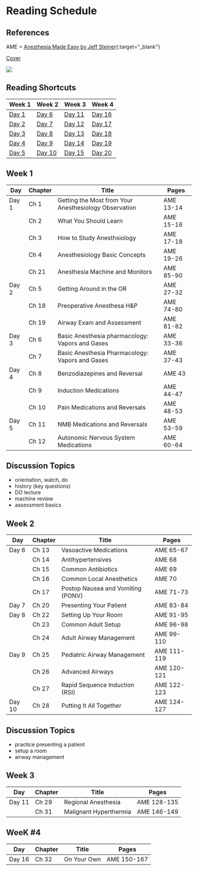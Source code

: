 # Reading Schedule

## References

AME = [Anesthesia Made Easy by Jeff Steiner](https://www.amazon.com/Anesthesia-Made-Easy-Survival-Rotation/dp/0989840131){:target="_blank"}

[Cover](./../_images/ame.jpg)

[<img src="http://www.google.com.au/images/nav_logo7.png">](http://google.com.au/)

## Reading Shortcuts

| Week 1 | Week 2 | Week 3 | Week 4 |
| - | - | - | - |
| [Day 1](#1) | [Day 6](#6) | [Day 11](#11) | [Day 16](#16) |
| [Day 2](#2) | [Day 7](#7) | [Day 12](#12) | [Day 17](#17) |
| [Day 3](#3) | [Day 8](#8) | [Day 13](#13) | [Day 18](#18) |
| [Day 4](#4) | [Day 9](#9) | [Day 14](#14) | [Day 19](#19) |
| [Day 5](#5) | [Day 10](#10) | [Day 15](#15) | [Day 20](#20) | 

## Week 1

| Day | Chapter | Title | Pages |
| - | - | - | - |
| <a name="1">Day 1</a>| Ch 1 | Getting the Most from Your Anesthesiology Observation | AME 13-14 |
|  | Ch 2 | What You Should Learn | AME 15-16|
|  | Ch 3 | How to Study Anesthsiology | AME 17-18 |
|  | Ch 4 | Anesthesiology Basic Concepts | AME 19-26 |
|  | Ch 21 | Anesthesia Machine and Monitors | AME 85-90 |
| <a name="2">Day 2</a>| Ch 5 | Getting Around in the OR | AME 27-32 |
|  | Ch 18 | Preoperative Anesthesa H&P | AME 74-80 |
|  | Ch 19 | Airway Exam and Assessment | AME 81-82 |
| <a name="3">Day 3</a>| Ch 6 | Basic Anesthesia pharmacology: Vapors and Gases | AME 33-36|
| | Ch 7 | Basic Anesthesia Pharmacology: Vapors and Gases | AME 37-43 |
| <a name="4">Day 4</a>| Ch 8 | Benzodiazepines and Reversal | AME 43 |
| | Ch 9 | Induction Medications | AME 44-47 |
| | Ch 10 | Pain Medications and Reversals | AME 48-53|
| <a name="5">Day 5</a>| Ch 11 | NMB Medications and Reversals | AME 53-59 |
| | Ch 12 | Autonomic Nervous System Medications | AME 60-64 |


## Discussion Topics

- orientation, watch, do
- history (key questions)
- DO lecture
- machine review
- assessment basics

## Week 2

| Day | Chapter | Title | Pages |
| - | - | - | - |
| <a name="6">Day 6</a>| Ch 13 | Vasoactive Medications | AME 65-67 |
| | Ch 14 | Antihypertensives | AME 68 |
| | Ch 15 | Common Antibiotics | AME 69 |
| | Ch 16 | Common Local Anesthetics  | AME 70 |
| | Ch 17 | Postop Nausea and Vomiting (PONV) | AME 71-73 |
| <a name="7">Day 7</a>| Ch 20 | Presenting Your Patient | AME 83-84 |
| <a name="8">Day 8</a>| Ch 22 | Setting Up Your Room | AME 91-95 |
| | Ch 23 | Common Adult Setup | AME 96-98 |
| | Ch 24 | Adult Airway Management | AME 99-110 |
| <a name="9">Day 9</a>| Ch 25 | Pediatric Airway Management | AME 111-119 |
| | Ch 26 | Advanced Airways | AME 120-121 |
| | Ch 27 | Rapid Sequence Induction (RSI) | AME 122-123 |
| <a name="10">Day 10</a>| Ch 28 | Putting It All Together | AME 124-127 |

## Discussion Topics
 
- practice presenting a patient
- setup a room
- airway management

## Week 3

| Day | Chapter | Title | Pages |
| - | - | - | - |
| <a name="11">Day 11</a>|  Ch 29 | Regional Anesthesia | AME 128-135 |
| | Ch 31 | Malignant Hyperthermia | AME 146-149 |

## WeeK #4

| Day | Chapter | Title | Pages |
| - | - | - | - |
| <a name="16">Day 16</a>| Ch 32 | On Your Own | AME 150-167 |